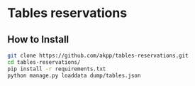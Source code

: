 # Tables reservations


## How to Install                                                                                                            
```bash
git clone https://github.com/akpp/tables-reservations.git
cd tables-reservations/
pip install -r requirements.txt
python manage.py loaddata dump/tables.json
```